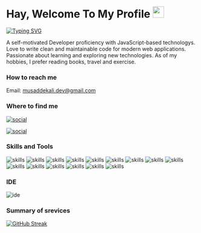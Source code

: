 # Hay, Welcome To My Profile <img width="30" style="max-width: 100%" src="https://camo.githubusercontent.com/e8e7b06ecf583bc040eb60e44eb5b8e0ecc5421320a92929ce21522dbc34c891/68747470733a2f2f6d656469612e67697068792e636f6d2f6d656469612f6876524a434c467a6361737252346961377a2f67697068792e676966"/>

<!-- typing effect  -->
[![Typing SVG](https://readme-typing-svg.herokuapp.com?size=24&duration=4000&center=true&lines=3%2B+years+of+coding+experience;React+Developer;Front+End+Web+Developer)](https://git.io/typing-svg)
<!-- end typing effect  -->

A self-motivated Developer proficiency with JavaScript-based technologys. Love to write clean and maintainable code for modern web applications. Passionate about learning and exploring new technologies. As of my hobbies, I prefer reading books, travel and exercise.
<!--- Looking forward to a promising carrer in the position of Software Engineer/Developer.  --->

### How to reach me
Email:  musaddekali.dev@gmail.com

### Where to find me

[![social](https://img.shields.io/badge/Facebook-1877F2?style=for-the-badge&logo=facebook&logoColor=white)](https://facebook.com/musaddekali.dev)
<!--- [![social](https://img.shields.io/badge/Twitter-1DA1F2?style=for-the-badge&logo=twitter&logoColor=white)](https://twitter.com/musaddekali.dev) --->
[![social](https://img.shields.io/badge/LinkedIn-0077B5?style=for-the-badge&logo=linkedin&logoColor=white)](https://www.linkedin.com/in/musaddekalidev/)


### Skills and Tools
![skills](https://img.shields.io/badge/React-20232A?style=for-the-badge&logo=react&logoColor=61DAFB)
![skills](https://img.shields.io/badge/React_Router-CA4245?style=for-the-badge&logo=react-router&logoColor=white)
![skills](https://img.shields.io/badge/JavaScript-323330?style=for-the-badge&logo=javascript&logoColor=F7DF1E)
![skills](https://img.shields.io/badge/firebase-ffca28?style=for-the-badge&logo=firebase&logoColor=black)
![skills](https://img.shields.io/badge/Git-F05032?style=for-the-badge&logo=git&logoColor=white)
![skills](https://img.shields.io/badge/GitHub-100000?style=for-the-badge&logo=github&logoColor=white)
![skills](https://img.shields.io/badge/npm-CB3837?style=for-the-badge&logo=npm&logoColor=white)
![skills](https://img.shields.io/badge/HTML5-E34F26?style=for-the-badge&logo=html5&logoColor=white)
![skills](https://img.shields.io/badge/CSS3-1572B6?style=for-the-badge&logo=css3&logoColor=white)
![skills](https://img.shields.io/badge/Sass-CC6699?style=for-the-badge&logo=sass&logoColor=white)
![skills](https://img.shields.io/badge/Bootstrap-563D7C?style=for-the-badge&logo=bootstrap&logoColor=white)
![skills](https://img.shields.io/badge/Material--UI-0081CB?style=for-the-badge&logo=material-ui&logoColor=white)
![skills](https://img.shields.io/badge/Webpack-8DD6F9?style=for-the-badge&logo=Webpack&logoColor=white)
![skills](https://img.shields.io/badge/styled--components-DB7093?style=for-the-badge&logo=styled-components&logoColor=white)
![skills](https://img.shields.io/badge/jQuery-0769AD?style=for-the-badge&logo=jquery&logoColor=white)

### IDE
![ide](https://img.shields.io/badge/Visual_Studio-5C2D91?style=for-the-badge&logo=visual%20studio&logoColor=white)

### Summary of srevices
<!---  card   --->

[![GitHub Streak](https://github-readme-streak-stats.herokuapp.com?user=musaddekali&theme=dark&date_format=j%20M%5B%20Y%5D)](https://git.io/streak-stats)
